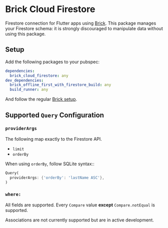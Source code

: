 # Brick Cloud Firestore

Firestore connection for Flutter apps using [Brick](https://github.com/greenbits/brick). This package manages your Firestore schema: it is strongly discouraged to manipulate data without using this package.

## Setup

Add the following packages to your pubspec:

```yaml
dependencies:
  brick_cloud_firestore: any
dev_dependencies:
  brick_offline_first_with_firestore_build: any
  build_runner: any
```

And follow the regular [Brick setup](https://github.com/greenbits/brick#setup).

## Supported `Query` Configuration

### `providerArgs`

The following map exactly to the Firestore API.

* `limit`
* `orderBy`

When using `orderBy`, follow SQLite syntax::

```dart
Query(
  providerArgs: {'orderBy': 'lastName ASC'},
)
```

### `where:`

All fields are supported. Every `Compare` value **except** `Compare.notEqual` is supported.

Associations are not currently supported but are in active development.

